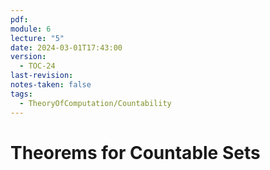 ```yaml
---
pdf: 
module: 6
lecture: "5"
date: 2024-03-01T17:43:00
version:
  - TOC-24
last-revision: 
notes-taken: false
tags:
  - TheoryOfComputation/Countability
---
```

# Theorems for Countable Sets


